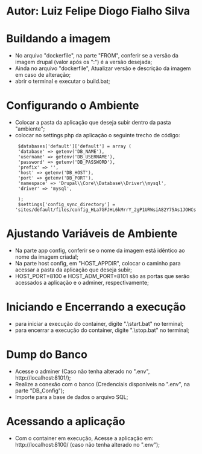 # Autor: Luiz Felipe Diogo Fialho Silva


# Buildando a imagem
- No arquivo "dockerfile", na parte "FROM", conferir se a versão da imagem drupal (valor após os ":") é a versão desejada;
- Ainda no arquivo "dockerfile", Atualizar versão e descrição da imagem em caso de alteração;
- abrir o terminal e executar o build.bat;

# Configurando o Ambiente
- Colocar a pasta da aplicação que deseja subir dentro da pasta "ambiente";
- colocar no settings php da aplicação o seguinte trecho de código:
     ```
      $databases['default']['default'] = array (
      'database' => getenv('DB_NAME'),
      'username' => getenv('DB_USERNAME'),
      'password' => getenv('DB_PASSWORD'),
      'prefix' => '',
      'host' => getenv('DB_HOST'),
      'port' => getenv('DB_PORT'),
      'namespace' => 'Drupal\\Core\\Database\\Driver\\mysql',
      'driver' => 'mysql',

      );
      $settings['config_sync_directory'] = 'sites/default/files/config_HLa7GFJHL6kMrrY_2gP1URWsiA82Y75As1JOHCsfOXn5ROAFh1CLeyTl6bscow98Ybfuv4_wIw/sync';
    ```

# Ajustando Variáveis de Ambiente
- Na parte app config, conferir se o nome da imagem está idêntico ao nome da imagem criada!;
- Na parte host config, em "HOST_APPDIR", colocar o caminho para acessar a pasta da aplicação que deseja subir;
- HOST_PORT=8100 e HOST_ADM_PORT=8101 são as portas que serão acessados a aplicação e o adminer, respectivamente;


# Iniciando e Encerrando a execução
- para iniciar a execução do container, digite ".\start.bat" no terminal;
- para encerrar a execução do container, digite ".\stop.bat" no terminal;


# Dump do Banco
- Acesse o adminer (Caso não tenha alterado no ".env", http://localhost:8101/);
- Realize a conexão com o banco (Credenciais disponíveis no ".env", na parte "DB_Config");
- Importe para a base de dados o arquivo SQL;


# Acessando a aplicação
- Com o container em execução, Acesse a aplicação em: http://localhost:8100/ (caso não tenha alterado no ".env");
